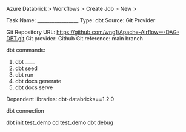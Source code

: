 Azure Databrick > Workflows > Create Job > New >

Task Name: _________________
Type: dbt
Source: Git Provider

Git Repository URL: https://github.com/wng1/Apache-Airflow---DAG-DBT.git
Git provider: Github
Git reference: main
branch

dbt commands: 
1) dbt ____
2) dbt seed
3) dbt run
4) dbt docs generate
5) dbt docs serve

Dependent libraries: dbt-databricks==1.2.0


dbt connection

dbt init test_demo
cd test_demo
dbt debug

